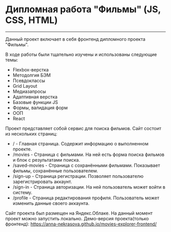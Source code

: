 # Дипломная работа "Фильмы" (JS, CSS, HTML)
---
Данный проект включает в себя фронтенд дипломного проекта "Фильмы".

В ходе работы были тщательно изучены и использованы следующие темы:

* Flexbox-верстка
* Методолгия БЭМ
* Псевдоклассы
* Grid Layout
* Медиазапросы
* Адаптивная верстка
* Базовые функции JS
* Формы, валидация форм
* ООП
* React

Проект представляет собой сервис для поиска фильмов. Сайт состоит из нескольких страниц:
* / - Главная страница. Содержит информацию о выполненном проекте.
* /movies - Страница с фильмами. На ней есть форма поиска фильмов и блок с результатами поиска.
* /saved-movies - Страница с сохранёнными фильмами. Показывает фильмы, сохранённые пользователем.
* /sign-up - Страница регистрации. Позволяет пользователю зарегистрировать аккаунт.
* /sign-in - Страница авторизации. На ней пользователь может войти в систему.
* /profile - Страница редактирования профиля. Пользователь может изменить данные своего аккаунта.

Сайт проекта был размещен на Яндекс.Облакe. На данный момент проект можно запустить локально.
Демо-версия проекта(только фронтенд): https://anna-nekrasova.github.io/movies-explorer-frontend/